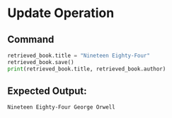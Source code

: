 # Update Operation

## Command
```python
retrieved_book.title = "Nineteen Eighty-Four"
retrieved_book.save()
print(retrieved_book.title, retrieved_book.author)
```

## Expected Output:
```shell
Nineteen Eighty-Four George Orwell
```

